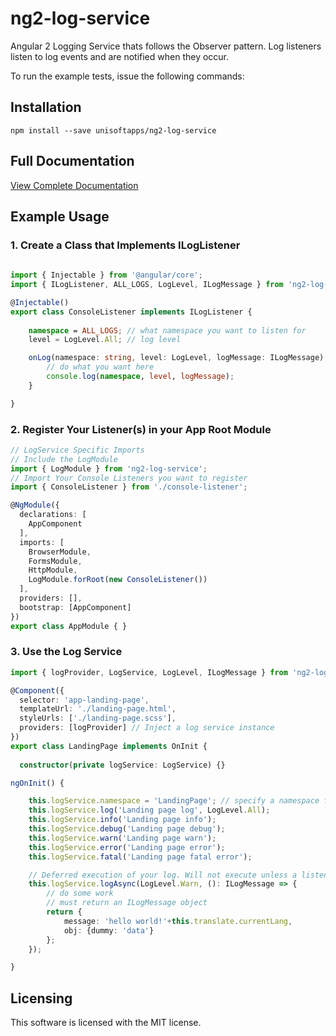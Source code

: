 # ng2-log-service

Angular 2 Logging Service thats follows the Observer pattern. Log listeners listen to log events and are notified when they occur.

To run the example tests, issue the following commands:

## Installation ##

```
npm install --save unisoftapps/ng2-log-service
```

## Full Documentation ##
[View Complete Documentation](docs/complete.md)

## Example Usage ##

### 1. Create a Class that Implements ILogListener ###

```typescript
	
import { Injectable } from '@angular/core';
import { ILogListener, ALL_LOGS, LogLevel, ILogMessage } from 'ng2-log-service';

@Injectable()
export class ConsoleListener implements ILogListener {
    
    namespace = ALL_LOGS; // what namespace you want to listen for
    level = LogLevel.All; // log level

    onLog(namespace: string, level: LogLevel, logMessage: ILogMessage) {
        // do what you want here
        console.log(namespace, level, logMessage);
    }

}
```

### 2. Register Your Listener(s) in your App Root Module ###


```typescript    
// LogService Specific Imports
// Include the LogModule
import { LogModule } from 'ng2-log-service';
// Import Your Console Listeners you want to register
import { ConsoleListener } from './console-listener';

@NgModule({
  declarations: [
    AppComponent
  ],
  imports: [
    BrowserModule,
    FormsModule,
    HttpModule,
    LogModule.forRoot(new ConsoleListener())
  ],
  providers: [],
  bootstrap: [AppComponent]
})
export class AppModule { }
```

### 3. Use the Log Service ###

```typescript
import { logProvider, LogService, LogLevel, ILogMessage } from 'ng2-log-service';

@Component({
  selector: 'app-landing-page',
  templateUrl: './landing-page.html',
  styleUrls: ['./landing-page.scss'],
  providers: [logProvider] // Inject a log service instance
})
export class LandingPage implements OnInit {
  
  constructor(private logService: LogService) {}

ngOnInit() {

	this.logService.namespace = 'LandingPage'; // specify a namespace for the logs
	this.logService.log('Landing page log', LogLevel.All);
    this.logService.info('Landing page info');
    this.logService.debug('Landing page debug');
    this.logService.warn('Landing page warn');
    this.logService.error('Landing page error');
	this.logService.fatal('Landing page fatal error');

	// Deferred execution of your log. Will not execute unless a listener is subscribed.
	this.logService.logAsync(LogLevel.Warn, (): ILogMessage => {
		// do some work
		// must return an ILogMessage object
		return {
			message: 'hello world!'+this.translate.currentLang,
			obj: {dummy: 'data'}
		};
    });

}
```
## Licensing

This software is licensed with the MIT license.

